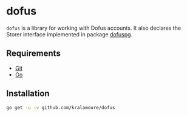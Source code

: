 # dofus

`dofus` is a library for working with Dofus accounts. It also declares the Storer interface implemented in
package [dofuspg](https://github.com/kralamoure/dofuspg).

## Requirements

- [Git](https://git-scm.com/)
- [Go](https://golang.org/)

## Installation

```sh
go get -u -v github.com/kralamoure/dofus
```
